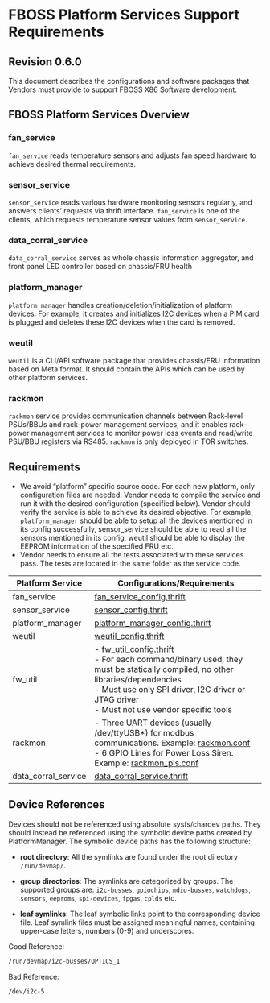 # FBOSS Platform Services Support Requirements

## Revision 0.6.0

This document describes the configurations and software packages that Vendors
must provide to support FBOSS X86 Software development.

## FBOSS Platform Services Overview

### fan_service

`fan_service` reads temperature sensors and adjusts fan speed hardware to
achieve desired thermal requirements.

### sensor_service

`sensor_service` reads various hardware monitoring sensors regularly, and
answers clients’ requests via thrift interface. `fan_service` is one of the
clients, which requests temperature sensor values from `sensor_service`.

### data_corral_service

`data_corral_service` serves as whole chassis information aggregator, and front
panel LED controller based on chassis/FRU health

### platform_manager

`platform_manager` handles creation/deletion/initialization of platform devices.
For example, it creates and initializes I2C devices when a PIM card is plugged
and deletes these I2C devices when the card is removed.

### weutil

`weutil` is a CLI/API software package that provides chassis/FRU information
based on Meta format. It should contain the APIs which can be used by other
platform services.

### rackmon

`rackmon` service provides communication channels between Rack-level PSUs/BBUs
and rack-power management services, and it enables rack-power management
services to monitor power loss events and read/write PSU/BBU registers via
RS485. `rackmon` is only deployed in TOR switches.

## Requirements

* We avoid “platform” specific source code. For each new platform, only
  configuration files are needed. Vendor needs to compile the service and run it
  with the desired configuration (specified below). Vendor should verify the
  service is able to achieve its desired objective. For example,
  `platform_manager` should be able to setup all the devices mentioned in its
  config successfully, sensor_service should be able to read all the sensors
  mentioned in its config, weutil should be able to display the EEPROM
  information of the specified FRU etc.
* Vendor needs to ensure all the tests associated with these services pass. The
  tests are located in the same folder as the service code.

| Platform Service   | Configurations/Requirements                                                                                                                                                                                                 |
|--------------------|------------------------------------------------------------------------------------------------------------------------------------------------|
| fan_service        | [fan_service_config.thrift](https://github.com/facebook/fboss/blob/main/fboss/platform/fan_service/if/fan_service_config.thrift)               |
| sensor_service     | [sensor_config.thrift](https://github.com/facebook/fboss/blob/main/fboss/platform/sensor_service/if/sensor_config.thrift)                      |
| platform_manager   | [platform_manager_config.thrift](https://github.com/facebook/fboss/blob/main/fboss/platform/platform_manager/platform_manager_config.thrift)   |
| weutil             | [weutil_config.thrift](https://github.com/facebook/fboss/blob/main/fboss/platform/weutil/if/weutil_config.thrift)                              |
| fw_util            | - [fw_util_config.thrift](https://github.com/facebook/fboss/blob/main/fboss/platform/fw_util/if/fw_util_config.thrift) <br/> - For each command/binary used, they must be statically compiled, no other libraries/dependencies <br/> - Must use only SPI driver, I2C driver or JTAG driver <br/> - Must not use vendor specific tools |
| rackmon            | - Three UART devices (usually /dev/ttyUSB*) for modbus communications. Example: [rackmon.conf](https://github.com/facebook/fboss/blob/main/fboss/platform/rackmon/configs/interface/rackmon.conf) <br/> - 6 GPIO Lines for Power Loss Siren. Example: [rackmon_pls.conf](https://github.com/facebook/fboss/blob/main/fboss/platform/rackmon/configs/interface/rackmon_pls.conf) |
| data_corral_service| [data_corral_service.thrift](https://www.internalfb.com/code/fbsource/fbcode/fboss/platform/data_corral_service/if/data_corral_service.thrift) |

## Device References

Devices should not be referenced using absolute sysfs/chardev paths. They should
instead be referenced using the symbolic device paths created by
PlatformManager. The symbolic device paths has the following structure:

* **root directory**: All the symlinks are found under the root directory
  `/run/devmap/`.

* **group directories**: The symlinks are categorized by groups. The supported
  groups are: `i2c-busses`, `gpiochips`, `mdio-busses`, `watchdogs`, `sensors`,
  `eeproms`, `spi-devices`, `fpgas`,  `cplds` etc.

* **leaf symlinks**: The leaf symbolic links point to the corresponding device file.
  Leaf symlink files must be assigned meaningful names, containing upper-case
  letters, numbers (0-9) and underscores.

Good Reference:

```bash
/run/devmap/i2c-busses/OPTICS_1
```

Bad Reference:

```bash
/dev/i2c-5
```
